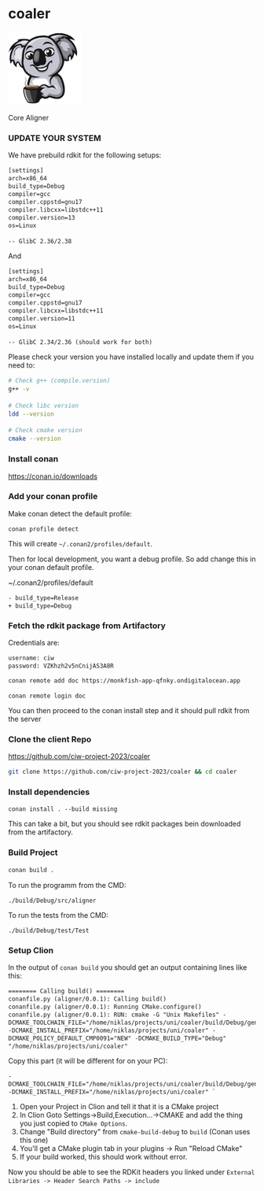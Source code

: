 # coaler

<img src="logo/coaler-removebg.png" width="150">

Core Aligner

### UPDATE YOUR SYSTEM

We have prebuild rdkit for the following setups:

```
[settings]
arch=x86_64
build_type=Debug
compiler=gcc
compiler.cppstd=gnu17
compiler.libcxx=libstdc++11
compiler.version=13
os=Linux

-- GlibC 2.36/2.38
```

And

```
[settings]
arch=x86_64
build_type=Debug
compiler=gcc
compiler.cppstd=gnu17
compiler.libcxx=libstdc++11
compiler.version=11
os=Linux

-- GlibC 2.34/2.36 (should work for both)
```

Please check your version you have installed locally and update them if you need to:

```bash
# Check g++ (compile.version)
g++ -v

# Check libc version
ldd --version

# Check cmake version 
cmake --version
```

### Install conan

<https://conan.io/downloads>

### Add your conan profile

Make conan detect the default profile:

```
conan profile detect
```

This will create `~/.conan2/profiles/default`.

Then for local development, you want a debug profile. So add change this in your
conan default profile.

~/.conan2/profiles/default

```
- build_type=Release
+ build_type=Debug
```

### Fetch the rdkit package from Artifactory

Credentials are:

```
username: ciw
password: VZKhzh2v5nCnijAS3A8R
```

```bash
conan remote add doc https://monkfish-app-qfnky.ondigitalocean.app
```

```
conan remote login doc
```

You can then proceed to the conan install step and it should pull rdkit from the server

### Clone the client Repo

<https://github.com/ciw-project-2023/coaler>

```sh
git clone https://github.com/ciw-project-2023/coaler && cd coaler
```

### Install dependencies

```
conan install . --build missing
```

This can take a bit, but you should see rdkit packages bein downloaded from the artifactory.

### Build Project

```bash
conan build . 
```

To run the programm from the CMD:

```
./build/Debug/src/aligner
```

To run the tests from the CMD:

```
./build/Debug/test/Test
```

### Setup Clion

In the output of `conan build` you should get an output containing lines like this:

```
======== Calling build() ========
conanfile.py (aligner/0.0.1): Calling build()
conanfile.py (aligner/0.0.1): Running CMake.configure()
conanfile.py (aligner/0.0.1): RUN: cmake -G "Unix Makefiles" -DCMAKE_TOOLCHAIN_FILE="/home/niklas/projects/uni/coaler/build/Debug/generators/conan_toolchain.cmake" -DCMAKE_INSTALL_PREFIX="/home/niklas/projects/uni/coaler" -DCMAKE_POLICY_DEFAULT_CMP0091="NEW" -DCMAKE_BUILD_TYPE="Debug" "/home/niklas/projects/uni/coaler"
```

Copy this part (it will be different for on your PC):

```
-DCMAKE_TOOLCHAIN_FILE="/home/niklas/projects/uni/coaler/build/Debug/generators/conan_toolchain.cmake" -DCMAKE_INSTALL_PREFIX="/home/niklas/projects/uni/coaler" `
```

1. Open your Project in Clion and tell it that it is a CMake project
2. In Clion Goto Settings->Build,Execution...->CMAKE and add the thing you just copied to `CMake Options`.
3. Change "Build directory" from `cmake-build-debug` to `build` (Conan uses this one)
4. You'll get a CMake plugin tab in your plugins -> Run "Reload CMake"
5. If your build worked, this should work without error.

Now you should be able to see the RDKit headers you linked under `External Libraries -> Header Search Paths -> include`
